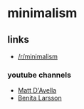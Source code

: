 # minimalism

## links

* [/r/minimalism](https://reddit.com/r/minimalism)

### youtube channels

* [Matt D'Avella](https://www.youtube.com/c/MattDAvella)
* [Benita Larsson](https://www.youtube.com/c/BenitaLarsson)

